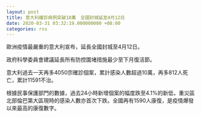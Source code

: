 ```yaml
---
layout: post
title: 意大利確診病例突破10萬　全國封城延至4月12日
date: 2020-03-31 03:32:19.000000000 +08:00
categories: rss
---
```


歐洲疫情最嚴重的意大利宣布，延長全國封城至4月12日。

政府科學委員會建議延長所有防控圍堵措施最少至下月復活節。

意大利過去一天再多4050宗確診個案，累計感染人數超過10萬，再多812人死亡，累計11591不治。

根據民事保護部門的數據，過去24小時新增個案的幅度跌至4.1%的新低，重災區北部倫巴第大區現時的感染人數亦首次下跌。全國再有1590人康復，是疫情爆發以來最高的康復數字。

